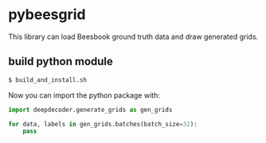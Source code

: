 # pybeesgrid

This library can load Beesbook ground truth data and draw generated grids.


## build python module


```bash
$ build_and_install.sh
```

Now you can import the python package with:

```python
import deepdecoder.generate_grids as gen_grids

for data, labels in gen_grids.batches(batch_size=32):
    pass
```


